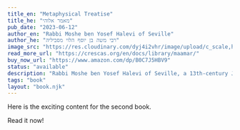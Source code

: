 ```yaml
---
title_en: "Metaphysical Treatise"
title_he: "מאמר אלוהי"
pub_date: "2023-06-12"
author_en: "Rabbi Moshe ben Yosef Halevi of Seville"
author_he: "רבי משה בן יוסף הלוי מסביליה"
image_src: "https://res.cloudinary.com/dyj4i2vhr/image/upload/c_scale,h_1000/v1691748441/IMG20230811125752_k0fjxr.jpg"
read_more_url: "https://crescas.org/en/docs/library/maamar/"
buy_now_url: "https://www.amazon.com/dp/B0C7J5HBV9"
status: "available"
description: "Rabbi Moshe ben Yosef Halevi of Seville, a 13th-century Jewish philosopher, was an authority in metaphysics, geometry, and music theory. In his <em>Metaphysical Treatise</em>, he explores the question of the identity of the Prime Mover, a crucial issue in medieval philosophy."
tags: "book"
layout: "book.njk"
---
```


Here is the exciting content for the second book.

Read it now!